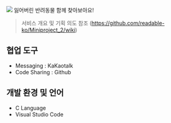 ![](https://user-images.githubusercontent.com/37644225/116804440-ca55ed00-ab59-11eb-81d2-871317513b8a.jpg)
잃어버린 반려동물 함께 찾아보아요!
> 서비스 개요 및 기획 의도 
> 참조 (https://github.com/readable-ko/Miniproject_2/wiki)

## 협업 도구
 * Messaging : KaKaotalk
 * Code Sharing : Github

## 개발 환경 및 언어
 * C Language
 * Visual Studio Code

